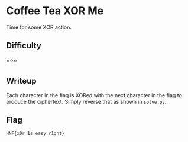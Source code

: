 # Coffee Tea XOR Me

Time for some XOR action.

## Difficulty

⭐️⭐️⭐️

## Writeup

Each character in the flag is XORed with the next character in the flag to produce the ciphertext. Simply reverse that as shown in `solve.py`.

## Flag

`HNF{x0r_1s_easy_r1ght}`
